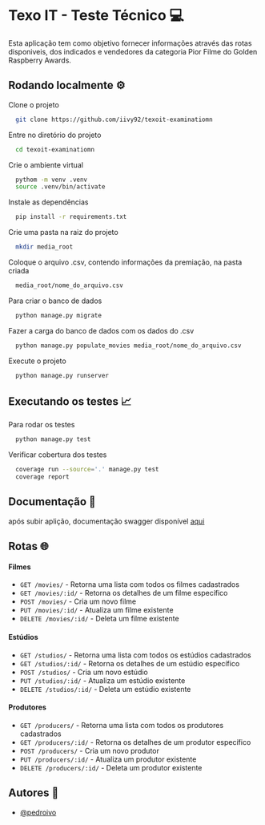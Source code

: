 
# Texo IT - Teste Técnico 💻
Esta aplicação tem como objetivo fornecer informações através das rotas disponiveis, dos indicados e vendedores da categoria Pior Filme do Golden Raspberry Awards.

## Rodando localmente ⚙️

Clone o projeto

```bash
  git clone https://github.com/iivy92/texoit-examinatiomn
```

Entre no diretório do projeto

```bash
  cd texoit-examinatiomn
```

Crie o ambiente virtual

```bash
  pythom -m venv .venv
  source .venv/bin/activate
```

Instale as dependências

```bash
  pip install -r requirements.txt
```

Crie uma pasta na raiz do projeto

```bash
  mkdir media_root
```

Coloque o arquivo .csv, contendo informações da premiação, na pasta criada

```bash
  media_root/nome_do_arquivo.csv
```

Para criar o banco de dados

```bash
  python manage.py migrate
```

Fazer a carga do banco de dados com os dados do .csv

```bash
  python manage.py populate_movies media_root/nome_do_arquivo.csv
```

Execute o projeto

```bash
  python manage.py runserver
```


## Executando os testes 📈

Para rodar os testes 

```bash
  python manage.py test
```

Verificar cobertura dos testes

```bash
  coverage run --source='.' manage.py test
  coverage report
```


## Documentação 📝
após subir aplição, documentação swagger disponível [aqui](http://127.0.0.1:8000/swagger)


## Rotas 🌐
####  Filmes

  + `GET /movies/` - Retorna uma lista com todos os filmes cadastrados
  + `GET /movies/:id/` - Retorna os detalhes de um filme específico
  + `POST /movies/` - Cria um novo filme
  + `PUT /movies/:id/` -  Atualiza um filme existente
  + `DELETE /movies/:id/` -  Deleta um filme existente

####  Estúdios

  + `GET /studios/` - Retorna uma lista com todos os estúdios cadastrados
  + `GET /studios/:id/` - Retorna os detalhes de um estúdio específico
  + `POST /studios/` - Cria um novo estúdio
  + `PUT /studios/:id/` -  Atualiza um estúdio existente
  + `DELETE /studios/:id/` -  Deleta um estúdio existente

####  Produtores

  + `GET /producers/` - Retorna uma lista com todos os produtores cadastrados
  + `GET /producers/:id/` - Retorna os detalhes de um produtor específico
  + `POST /producers/` - Cria um novo produtor
  + `PUT /producers/:id/` -  Atualiza um produtor existente
  + `DELETE /producers/:id/` -  Deleta um produtor existente


## Autores 🎯

- [@pedroivo](https://www.linkedin.com/in/pedroivo33/)

